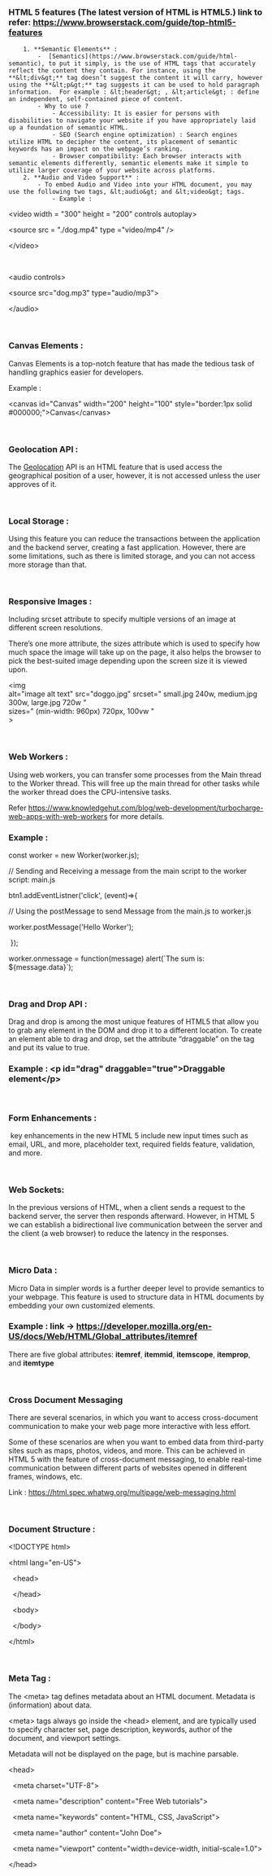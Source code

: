 ###  HTML 5 features (The latest version of HTML is HTML5.) link to refer: <https://www.browserstack.com/guide/top-html5-features>
        1. **Semantic Elements** :
            -  [Semantics](https://www.browserstack.com/guide/html-semantic), to put it simply, is the use of HTML tags that accurately reflect the content they contain. For instance, using the **&lt;div&gt;** tag doesn’t suggest the content it will carry, however using the **&lt;p&gt;** tag suggests it can be used to hold paragraph information.  For example : &lt;header&gt; , &lt;article&gt; : define an independent, self-contained piece of content.
            - Why to use ?
                - Accessibility: It is easier for persons with disabilities to navigate your website if you have appropriately laid up a foundation of semantic HTML.
                - SEO (Search engine optimization) : Search engines utilize HTML to decipher the content, its placement of semantic keywords has an impact on the webpage’s ranking.
                - Browser compatibility: Each browser interacts with semantic elements differently, semantic elements make it simple to utilize larger coverage of your website across platforms.
        2. **Audio and Video Support** :
            - To embed Audio and Video into your HTML document, you may use the following two tags, &lt;audio&gt; and &lt;video&gt; tags.
                - Example :

&lt;video width = "300" height = "200" controls autoplay&gt;

&lt;source src = "./dog.mp4" type ="video/mp4" /&gt;

&lt;/video&gt;

&nbsp;

&lt;audio controls&gt;

&lt;source src="dog.mp3" type="audio/mp3"&gt;

&lt;/audio&gt;

&nbsp;

###  **Canvas Elements** :

Canvas Elements is a top-notch feature that has made the tedious task of handling graphics easier for developers.

Example :

&lt;canvas id="Canvas" width="200" height="100" style="border:1px solid #000000;"&gt;Canvas&lt;/canvas&gt;

&nbsp;

###  **Geolocation API** :

The [Geolocation](https://www.browserstack.com/docs/app-live/location-testing/geolocation-testing) API is an HTML feature that is used access the geographical position of a user, however, it is not accessed unless the user approves of it.

&nbsp;

###  **Local Storage** :

Using this feature you can reduce the transactions between the application and the backend server, creating a fast application. However, there are some limitations, such as there is limited storage, and you can not access more storage than that.

&nbsp;

###  **Responsive Images** :

Including srcset attribute to specify multiple versions of an image at different screen resolutions.

There’s one more attribute, the sizes attribute which is used to specify how much space the image will take up on the page, it also helps the browser to pick the best-suited image depending upon the screen size it is viewed upon.

<img  
alt="image alt text" src="doggo.jpg" srcset=" small.jpg 240w, medium.jpg 300w, large.jpg 720w "  
sizes=" (min-width: 960px) 720px, 100vw "  
\>

&nbsp;

###  **Web Workers** :

Using web workers, you can transfer some processes from the Main thread to the Worker thread. This will free up the main thread for other tasks while the worker thread does the CPU-intensive tasks.

Refer <https://www.knowledgehut.com/blog/web-development/turbocharge-web-apps-with-web-workers> for more details.

###  Example :

const worker = new Worker(worker.js);  

// Sending and Receiving a message from the main script to the worker script: main.js

btn1.addEventListner('click', (event)=>{

// Using the postMessage to send Message from the main.js to worker.js

worker.postMessage('Hello Worker');

&nbsp;});

worker.onmessage = function(message) alert(\`The sum is: ${message.data}\`);

&nbsp;

###  **Drag and Drop API :**

Drag and drop is among the most unique features of HTML5 that allow you to grab any element in the DOM and drop it to a different location. To create an element able to drag and drop, set the attribute “draggable” on the tag and put its value to true.

###  Example : &lt;p id="drag" draggable="true"&gt;Draggable element&lt;/p&gt;

&nbsp;

###  **Form Enhancements :**

&nbsp;key enhancements in the new HTML 5 include new input times such as email, URL, and more, placeholder text, required fields feature, validation, and more.

&nbsp;

###  **Web Sockets:**

In the previous versions of HTML, when a client sends a request to the backend server, the server then responds afterward. However, in HTML 5 we can establish a bidirectional live communication between the server and the client (a web browser) to reduce the latency in the responses.

&nbsp;

###  **Micro Data :**

Micro Data in simpler words is a further deeper level to provide semantics to your webpage. This feature is used to structure data in HTML documents by embedding your own customized elements.

###  Example : link -> <https://developer.mozilla.org/en-US/docs/Web/HTML/Global_attributes/itemref>

There are five global attributes:  **itemref**, **itemmid**, **itemscope**, **itemprop**, and **itemtype**

&nbsp;

###  **Cross Document Messaging**

There are several scenarios, in which you want to access cross-document communication to make your web page more interactive with less effort.

Some of these scenarios are when you want to embed data from third-party sites such as maps, photos, videos, and more. This can be achieved in HTML 5 with the feature of cross-document messaging, to enable real-time communication between different parts of websites opened in different frames, windows, etc.

Link : <https://html.spec.whatwg.org/multipage/web-messaging.html>

&nbsp;

###  Document Structure :

&lt;!DOCTYPE html&gt;

&lt;html lang="en-US"&gt;

&nbsp; &lt;head&gt;

&nbsp; &lt;/head&gt;

&nbsp; &lt;body&gt;

&nbsp; &lt;/body&gt;

&lt;/html&gt;

&nbsp;

###  Meta Tag :

The &lt;meta&gt; tag defines metadata about an HTML document. Metadata is (information) about data.

&lt;meta&gt; tags always go inside the &lt;head&gt; element, and are typically used to specify character set, page description, keywords, author of the document, and viewport settings.

Metadata will not be displayed on the page, but is machine parsable.

&lt;head&gt;

&nbsp; &lt;meta charset="UTF-8"&gt;

&nbsp; &lt;meta name="description" content="Free Web tutorials"&gt;

&nbsp; &lt;meta name="keywords" content="HTML, CSS, JavaScript"&gt;

&nbsp; &lt;meta name="author" content="John Doe"&gt;

&nbsp; &lt;meta name="viewport" content="width=device-width, initial-scale=1.0"&gt;

&lt;/head&gt;

&nbsp;

&nbsp;

&nbsp;